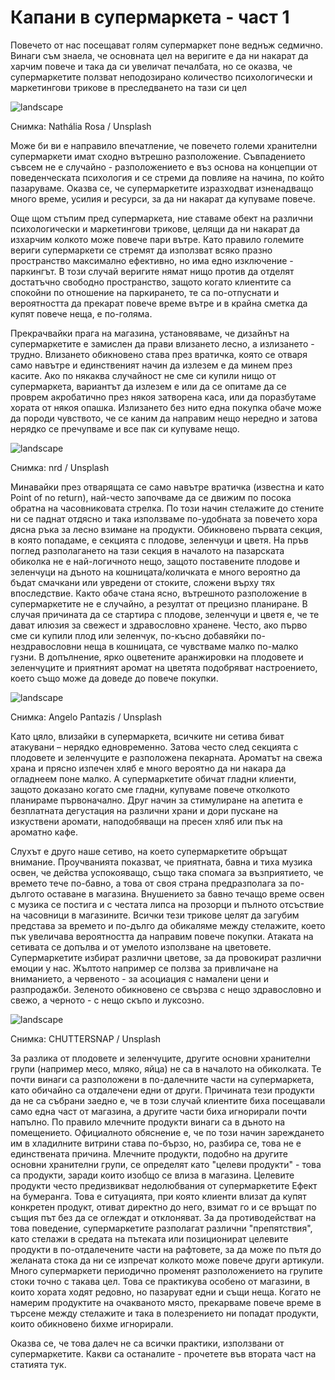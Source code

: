 # Капани в супермаркета - част 1

Повечето от нас посещават голям супермаркет поне веднъж седмично. Винаги съм знаела, че основната цел на веригите е да ни накарат да харчим повече и така да си увеличат печалбата, но се оказва, че супермаркетите ползват неподозирано количество психологически и маркетингови трикове в преследването на тази си цел

![landscape](https://images.unsplash.com/photo-1578916171728-46686eac8d58?q=80&w=1374&auto=format&fit=crop&ixlib=rb-4.0.3&ixid=M3wxMjA3fDB8MHxwaG90by1wYWdlfHx8fGVufDB8fHx8fA%3D%3D)

<p class='caption'>Снимка: Nathália Rosa / Unsplash<p>

Може би ви е направило впечатление, че повечето големи хранителни супермаркети имат сходно вътрешно разположение. Съвпадението съвсем не е случайно - разположението е въз основа на концепции от поведенческата психология и се стреми да повлияе на начина, по който пазаруваме. Оказва се, че супермаркетите изразходват изненадващо много време, усилия и ресурси, за да ни накарат да купуваме повече.

Още щом стъпим пред супермаркета, ние ставаме обект на различни психологически и маркетингови трикове, целящи да ни накарат да изхарчим колкото може повече пари вътре. Като правило големите вериги супермаркети се стремят да използват всяко празно пространство максимално ефективно, но има едно изключение - паркингът. В този случай веригите нямат нищо против да отделят достатъчно свободно пространство, защото когато клиентите са спокойни по отношение на паркирането, те са по-отпуснати и вероятността да прекарат повече време вътре и в крайна сметка да купят повече неща, е по-голяма.

Прекрачвайки прага на магазина, установяваме, че дизайнът на супермаркетите е замислен да прави влизането лесно, а излизането - трудно. Влизането обикновено става през вратичка, която се отваря само навътре и единственият начин да излезем е да минем през касите. Ако по някаква случайност не сме си купили нищо от супермаркета, вариантът да излезем е или да се опитаме да се проврем акробатично през някоя затворена каса, или да поразбутаме хората от някоя опашка. Излизането без нито една покупка обаче може да породи чувството, че се каним да направим нещо нередно и затова нерядко се пречупваме и все пак си купуваме нещо.

![landscape](https://images.unsplash.com/photo-1542838132-92c53300491e?q=80&w=1374&auto=format&fit=crop&ixlib=rb-4.0.3&ixid=M3wxMjA3fDB8MHxwaG90by1wYWdlfHx8fGVufDB8fHx8fA%3D%3D)

<p class='caption'>Снимка: nrd / Unsplash<p>

Минавайки през отварящата се само навътре вратичка (известна и като Point of no return), най-често започваме да се движим по посока обратна на часовниковата стрелка. По този начин стелажите до стените ни се паднат отдясно и така използваме по-удобната за повечето хора дясна ръка за лесно взимане на продукти. Обикновено първата секция, в която попадаме, е секцията с плодове, зеленчуци и цветя. На пръв поглед разполагането на тази секция в началото на пазарската обиколка не е най-логичното нещо, защото поставените плодове и зеленчуци на дъното на кошницата/количката е много вероятно да бъдат смачкани или увредени от стоките, сложени върху тях впоследствие. Както обаче стана ясно, вътрешното разположение в супермаркетите не е случайно, а резултат от прецизно планиране. В случая причината да се стартира с плодове, зеленчуци и цветя е, че те дават илюзия за свежест и здравословно хранене. Често, ако първо сме си купили плод или зеленчук, по-късно добавяйки по-нездравословни неща в кошницата, се чувстваме малко по-малко гузни. В допълнение, ярко оцветените аранжировки на плодовете и зеленчуците и приятният аромат на цветята подобряват настроението, което също може да доведе до повече покупки. 

![landscape](https://images.unsplash.com/photo-1579697096985-41fe1430e5df?q=80&w=1472&auto=format&fit=crop&ixlib=rb-4.0.3&ixid=M3wxMjA3fDB8MHxwaG90by1wYWdlfHx8fGVufDB8fHx8fA%3D%3D)

<p class='caption'>Снимка: Angelo Pantazis / Unsplash<p>

Като цяло, влизайки в супермаркета, всичките ни сетива биват атакувани – нерядко едновременно. Затова често след секцията с плодовете и зеленчуците е разположена пекарната. Ароматът на свежа храна и прясно изпечен хляб е много вероятно да ни накара да огладнеем поне малко. А супермаркетите обичат гладни клиенти, защото доказано когато сме гладни, купуваме повече отколкото планираме първоначално. Друг начин за стимулиране на апетита е безплатната дегустация на различни храни и дори пускане на изкуствени аромати, наподобяващи на пресен хляб или пък на ароматно кафе.

Слухът е друго наше сетиво, на което супермаркетите обръщат внимание. Проучванията показват, че приятната, бавна и тиха музика освен, че действа успокояващо, също така спомага за възприятието, че времето тече по-бавно, а това от своя страна предразполага за по-дългото оставане в магазина. Внушението за бавно течащо време освен с музика се постига и с честата липса на прозорци и пълното отсъствие на часовници в магазините. Всички тези трикове целят да загубим представа за времето и по-дълго да обикаляме между стелажите, което пък увеличава вероятността да направим повече покупки. Атаката на сетивата се допълва и от умелото използване на цветовете. Супермаркетите избират различни цветове, за да провокират различни емоции у нас. Жълтото например се ползва за привличане на вниманието, а червеното - за асоциация с намалени цени и разпродажби. Зеленото обикновено се свързва с нещо здравословно и свежо, а черното - с нещо скъпо и луксозно.

![landscape](https://images.unsplash.com/photo-1622371684824-dc014541a4f5?q=80&w=1470&auto=format&fit=crop&ixlib=rb-4.0.3&ixid=M3wxMjA3fDB8MHxwaG90by1wYWdlfHx8fGVufDB8fHx8fA%3D%3D)

<p class='caption'>Снимка: CHUTTERSNAP / Unsplash<p>

За разлика от плодовете и зеленчуците, другите основни хранителни групи (например месо, мляко, яйца) не са в началото на обиколката. Те почти винаги са разположени в по-далечните части на супермаркета, като обичайно са отдалечени едни от други. Причината тези продукти да не са събрани заедно е, че в този случай клиентите биха посещавали само една част от магазина, а другите части биха игнорирали почти напълно. По правило млечните продукти винаги са в дъното на помещението. Официалното обяснение е, че по този начин зареждането им в хладилните витрини става по-бързо, но, разбира се, това не е единствената причина. Млечните продукти, подобно на другите основни хранителни групи, се определят като "целеви продукти" - това са продукти, заради които изобщо се влиза в магазина. Целевите продукти често предизвикват недолюбвания от супермаркетите Ефект на бумеранга. Това е ситуацията, при която клиенти влизат да купят конкретен продукт, отиват директно до него, взимат го и се връщат по същия път без да се оглеждат и отклоняват. За да противодействат на това поведение, супермаркетите разполагат различни "препятствия", като стелажи в средата на пътеката или позиционират целевите продукти в по-отдалечените части на рафтовете, за да може по пътя до желаната стока да ни се изпречат колкото може повече други артикули. Много супермаркети периодично променят разположението на групите стоки точно с такава цел. Това се практикува особено от магазини, в които хората ходят редовно, но пазаруват едни и същи неща. Когато не намерим продуктите на очакваното място, прекарваме повече време в търсене между стелажите и така в полезрението ни попадат продукти, които обикновено бихме игнорирали.

Оказва се, че това далеч не са всички практики, използвани от супермаркетите. Какви са останалите - прочетете във втората част на статията тук.